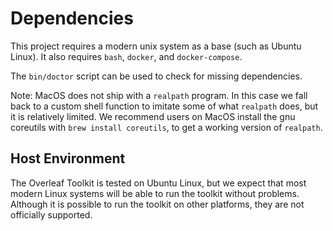 # Dependencies

This project requires a modern unix system as a base (such as Ubuntu Linux).
It also requires `bash`, `docker`, and `docker-compose`. 

The `bin/doctor` script can be used to check for missing dependencies.

Note: MacOS does not ship with a `realpath` program. In this case we fall
back to a custom shell function to imitate some of what `realpath` does, but
it is relatively limited. We recommend users on MacOS install the gnu coreutils
with `brew install coreutils`, to get a working version of `realpath`.


## Host Environment

The Overleaf Toolkit is tested on Ubuntu Linux, but we expect that most modern Linux systems will be able to run the toolkit without problems. Although it is possible to run the toolkit on other platforms, they are not officially supported.
